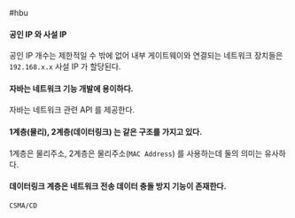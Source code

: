#hbu 

#### 공인 IP 와 사설 IP
공인 IP 개수는 제한적일 수 밖에 없어 내부 게이트웨이와 연결되는 네트워크 장치들은 `192.168.x.x` 사설 IP 가 할당된다.

#### 자바는 네트워크 기능 개발에 용이하다.
자바는 네트워크 관련 API 를 제공한다.

#### 1계층(물리), 2계층(데이터링크) 는 같은 구조를 가지고 있다.
1계층은 물리주소, 2계층은 물리주소(`MAC Address`)  를 사용하는데 둘의 의미는 유사하다.

#### 데이터링크 계층은 네트워크 전송 데이터 충돌 방지 기능이 존재한다.
`CSMA/CD`
